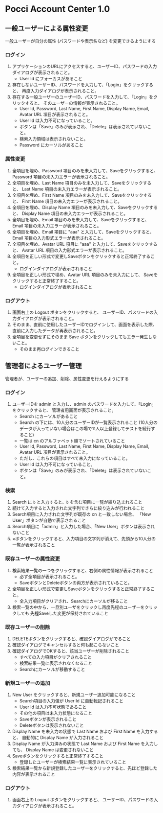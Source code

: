 Pocci Account Center 1.0
========================

一般ユーザーによる属性変更
--------------------------
一般ユーザーが自分の属性 (パスワードや表示名など) を変更できるようにする

### ログイン
1.  アプリケーションのURLにアクセスすると、ユーザーID、パスワードの入力ダイアログが表示されること。
    *   User Id にフォーカスがあること
1.  存在しないユーザーID、パスワードを入力して、「Login」をクリックすると、
    再度入力ダイアログが表示されること。
1.  存在する一般ユーザーのユーザーID、パスワードを入力して、「Login」をクリックすると、
    そのユーザーの情報が表示されること。
    *   User Id, Password, Last Name, First Name, Display Name, Email, Avatar URL 項目が表示されること。
    *   User Id は入力不可になっていること。
    *   ボタンは「Save」のみが表示され、「Delete」は表示されていないこと。
    *   検索入力領域は表示されないこと。
    *   Password にカーソルがあること

### 属性変更
1.  全項目を埋め、Password 項目のみを未入力して、Saveをクリックすると、
    Password 項目の未入力エラーが表示されること。
1.  全項目を埋め、Last Name 項目のみを未入力して、Saveをクリックすると、
    Last Name 項目の未入力エラーが表示されること。
1.  全項目を埋め、First Name 項目のみを未入力して、Saveをクリックすると、
    First Name 項目の未入力エラーが表示されること。
1.  全項目を埋め、Display Name 項目のみを未入力して、Saveをクリックすると、
    Display Name 項目の未入力エラーが表示されること。
1.  全項目を埋め、Email 項目のみを未入力して、Saveをクリックすると、
    Email 項目の未入力エラーが表示されること。
1.  全項目を埋め、Email 項目に "aaa" と入力して、Saveをクリックすると、
    Email 項目の入力形式エラーが表示されること。
1.  全項目を埋め、Avatar URL 項目に "aaa" と入力して、Saveをクリックすると、
    Avatar URL 項目の入力形式エラーが表示されること。
1.  全項目を正しい形式で変更しSaveボタンをクリックすると正常終了すること。
    *   ログインダイアログが表示されること
1.  全項目を正しい形式で埋め、Avatar URL 項目のみを未入力にして、
    Saveをクリックすると正常終了すること。
    *   ログインダイアログが表示されること

### ログアウト
1.  画面右上の Logout ボタンをクリックすると、
    ユーザーID、パスワードの入力ダイアログが表示されること。
1.  そのまま、直前に使用したユーザーIDでログインして、画面を表示した際、
    直前に入力したデータが再表示されること。
1.  全項目を変更せずにそのまま Save ボタンをクリックしてもエラー発生しないこと。
    *   そのまま再ログインできること


管理者によるユーザー管理
------------------------
管理者が、ユーザーの追加、削除、属性変更を行えるようにする

### ログイン
1.  ユーザーIDを admin と入力し、admin のパスワードを入力して、「Login」をクリックすると、
    管理者用画面が表示されること。
    *   Search にカーソルがあること
    *   Search の下には、10人分のユーザーIDが一覧表示されること
        (10人分のデータが入っていない場合はこの場で11人以上登録してテストを続行すること)
    *   一覧は cn のアルファベット順でソートされていること
    *   User Id, Password, Last Name, First Name, Display Name, Email, Avatar URL 項目が表示されること。
    *   ただし、これらの項目はすべて未入力になっていること。
    *   User Id は入力不可になっていること。
    *   ボタンは「Save」のみが表示され、「Delete」は表示されていないこと。

### 検索
1.  Search に `b` と入力すると、`b` を含む項目に一覧が絞り込まれること
1.  続けて入力すると入力された文字列でさらに絞り込みが行われること
1.  Search項目に入力された文字列が既存の cn と一致しない場合、
    「New User」ボタンが自動で表示されること
1.  Search項目に「admin」と入力した場合、「New User」ボタンは表示されないこと
1.  ×ボタンをクリックすると、入力項目の文字列が消えて、先頭から10人分の一覧が表示されること

### 既存ユーザーの属性変更
1.  検索結果一覧の一つをクリックすると、右側の属性情報が表示されること
    *   必ず全項目が表示されること。
    *   SaveボタンとDeleteボタンの両方が表示されていること。
1.  全項目を正しい形式で変更しSaveボタンをクリックすると正常終了すること。
    *   全入力項目がクリアされ、Searchにカーソルが移ること
1.  検索一覧の中から、一旦別ユーザをクリックし再度先程のユーザーをクリックしても
    先程Saveした変更が保持されていること

### 既存ユーザーの削除
1.  DELETEボタンをクリックすると、確認ダイアログがでること
1.  確認ダイアログでキャンセルすると何も起こらないこと
1.  確認ダイアログでOKすると、該当ユーザーが削除されること
    *   すべての入力項目がクリアされること
    *   検索結果一覧に表示されなくなること
    *   Searchにカーソルが移動すること

### 新規ユーザーの追加
1.  New User をクリックすると、新規ユーザー追加可能になること
    *   Search項目の入力値が User Id に自動転記されること
    *   User Id は入力不可状態であること
    *   その他の項目は未入力状態になること
    *   Saveボタンが表示されること
    *   Deleteボタンは表示されないこと
1.  Display Name を未入力の状態で Last Name および First Name を入力すると、
    自動的に Display Name が入力されること
1.  Display Name が入力済みの状態で Last Name および First Name を入力しても、
    Display Name は変更されないこと
1.  Saveボタンをクリックすると正常終了すること
    *   登録したユーザーが検索結果一覧に表示されていること
1.  検索結果一覧から新規登録したユーザーをクリックすると、先ほど登録した内容が表示されること

### ログアウト
1.  画面右上の Logout ボタンをクリックすると、
    ユーザーID、パスワードの入力ダイアログが表示されること。
